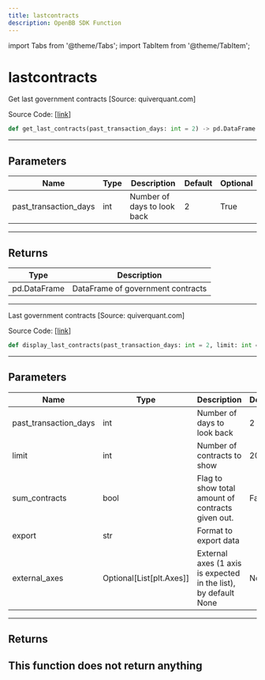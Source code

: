 ```yaml
---
title: lastcontracts
description: OpenBB SDK Function
---
```


import Tabs from '@theme/Tabs';
import TabItem from '@theme/TabItem';

# lastcontracts

<Tabs>
<TabItem value="model" label="Model" default>

Get last government contracts [Source: quiverquant.com]

Source Code: [[link](https://github.com/OpenBB-finance/OpenBBTerminal/tree/main/openbb_terminal/stocks/government/quiverquant_model.py#L377)]
```python
def get_last_contracts(past_transaction_days: int = 2) -> pd.DataFrame
```
---
## Parameters
| Name | Type | Description | Default | Optional |
| ---- | ---- | ----------- | ------- | -------- |
| past_transaction_days | int | Number of days to look back | 2 | True |

---
## Returns
| Type | Description |
| ---- | ----------- |
| pd.DataFrame | DataFrame of government contracts |
---


</TabItem>
<TabItem value="view" label="View">

Last government contracts [Source: quiverquant.com]

Source Code: [[link](https://github.com/OpenBB-finance/OpenBBTerminal/tree/main/openbb_terminal/stocks/government/quiverquant_view.py#L225)]
```python
def display_last_contracts(past_transaction_days: int = 2, limit: int = 20, sum_contracts: bool = False, export: str = "", external_axes: Optional[List[matplotlib.axes._axes.Axes]] = None) -> None
```
---
## Parameters
| Name | Type | Description | Default | Optional |
| ---- | ---- | ----------- | ------- | -------- |
| past_transaction_days | int | Number of days to look back | 2 | True |
| limit | int | Number of contracts to show | 20 | True |
| sum_contracts | bool | Flag to show total amount of contracts given out. | False | True |
| export | str | Format to export data |  | True |
| external_axes | Optional[List[plt.Axes]] | External axes (1 axis is expected in the list), by default None | None | True |

---
## Returns
This function does not return anything
---


</TabItem>
</Tabs>